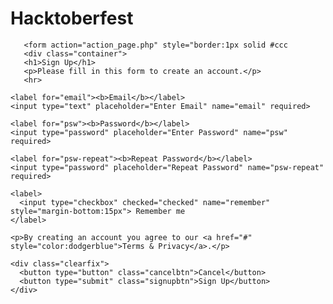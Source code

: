 # Hacktoberfest
<?php      
    include('connection.php');  
    $username = $_POST['user'];  
    $password = $_POST['pass'];  
      
        //to prevent from mysqli injection  
        $username = stripcslashes($username);  
        $password = stripcslashes($password);  
        $username = mysqli_real_escape_string($con, $username);  
        $password = mysqli_real_escape_string($con, $password);  
        ?>
      
       <form action="action_page.php" style="border:1px solid #ccc
       <div class="container">
       <h1>Sign Up</h1>
       <p>Please fill in this form to create an account.</p>
       <hr>

    <label for="email"><b>Email</b></label>
    <input type="text" placeholder="Enter Email" name="email" required>

    <label for="psw"><b>Password</b></label>
    <input type="password" placeholder="Enter Password" name="psw" required>

    <label for="psw-repeat"><b>Repeat Password</b></label>
    <input type="password" placeholder="Repeat Password" name="psw-repeat" required>

    <label>
      <input type="checkbox" checked="checked" name="remember" style="margin-bottom:15px"> Remember me
    </label>

    <p>By creating an account you agree to our <a href="#" style="color:dodgerblue">Terms & Privacy</a>.</p>

    <div class="clearfix">
      <button type="button" class="cancelbtn">Cancel</button>
      <button type="submit" class="signupbtn">Sign Up</button>
    </div>
  </div>
</form>
